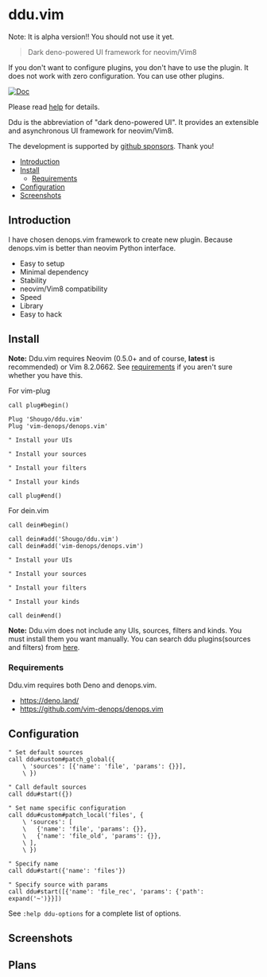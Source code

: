 # ddu.vim

Note: It is alpha version!!  You should not use it yet.

> Dark deno-powered UI framework for neovim/Vim8

If you don't want to configure plugins, you don't have to use the plugin.
It does not work with zero configuration.  You can use other plugins.

[![Doc](https://img.shields.io/badge/doc-%3Ah%20ddu-orange.svg)](doc/ddu.txt)

Please read [help](doc/ddu.txt) for details.

Ddu is the abbreviation of "dark deno-powered UI". It provides an
extensible and asynchronous UI framework for neovim/Vim8.


The development is supported by [github sponsors](https://github.com/sponsors/Shougo/). Thank you!


<!-- vim-markdown-toc GFM -->

- [Introduction](#introduction)
- [Install](#install)
  - [Requirements](#requirements)
- [Configuration](#configuration)
- [Screenshots](#screenshots)

<!-- vim-markdown-toc -->


## Introduction

I have chosen denops.vim framework to create new plugin.
Because denops.vim is better than neovim Python interface.

* Easy to setup
* Minimal dependency
* Stability
* neovim/Vim8 compatibility
* Speed
* Library
* Easy to hack


## Install

**Note:** Ddu.vim requires Neovim (0.5.0+ and of course, **latest** is
recommended) or Vim 8.2.0662. See [requirements](#requirements) if you aren't
sure whether you have this.

For vim-plug

```viml
call plug#begin()

Plug 'Shougo/ddu.vim'
Plug 'vim-denops/denops.vim'

" Install your UIs

" Install your sources

" Install your filters

" Install your kinds

call plug#end()
```

For dein.vim

```viml
call dein#begin()

call dein#add('Shougo/ddu.vim')
call dein#add('vim-denops/denops.vim')

" Install your UIs

" Install your sources

" Install your filters

" Install your kinds

call dein#end()
```

**Note:** Ddu.vim does not include any UIs, sources, filters and kinds.
You must install them you want manually.
You can search ddu plugins(sources and filters) from
[here](https://github.com/topics/ddu-vim).



### Requirements

Ddu.vim requires both Deno and denops.vim.

- <https://deno.land/>
- <https://github.com/vim-denops/denops.vim>


## Configuration

```vim
" Set default sources
call ddu#custom#patch_global({
    \ 'sources': [{'name': 'file', 'params': {}}],
    \ })

" Call default sources
call ddu#start({})

" Set name specific configuration
call ddu#custom#patch_local('files', {
    \ 'sources': [
    \   {'name': 'file', 'params': {}},
    \   {'name': 'file_old', 'params': {}},
    \ ],
    \ })

" Specify name
call ddu#start({'name': 'files'})

" Specify source with params
call ddu#start([{'name': 'file_rec', 'params': {'path': expand('~')}}])
```

See `:help ddu-options` for a complete list of options.


## Screenshots

## Plans

